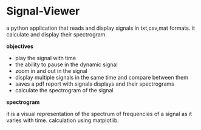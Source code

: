 # Signal-Viewer

a python application that reads and display signals in txt,csv,mat formats. it calculate and display their spectrogram.

**objectives**

- play the signal with time
- the ability to pause in the  dynamic signal 
- zoom in and out in the signal
- display multiple signals in the same time and compare between them
- saves a pdf report with signals displays and their spectrograms
- calculate the spectrogram of the signal

**spectrogram**

it is a visual representation of the spectrum of frequencies of a signal as it varies with time.
calculation using matplotlib.

